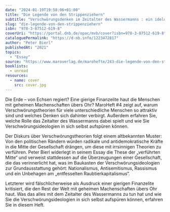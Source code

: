 ```yaml
---
date: "2024-01-19T19:58:06+01:00"
title: "Die Legende von den Strippenziehern"
subtitle: "Verschwörungsdenken im Zeitalter des Wassermanns : ein idelologiekritisches Heft"
slug: "die-legende-von-den-strippenziehern"
isbn: "978-3-87512-619-8"
coverUri: "https://portal.dnb.de/opac/mvb/cover?isbn=978-3-87512-619-8"
cataloguePermalink: "https://d-nb.info/1223472817"
author: "Peter Bierl"
publishedAt: "2021"
topics:
  - "Essay"
source: "https://www.maroverlag.de/marohefte/243-die-legende-von-den-strippenziehern-9783875126198.html"
booklists:
  - unread
resources:
  - name: cover
    src: cover.jpg
---
```


Die Erde – von Echsen regiert? Eine gierige Finanzelite haut die Menschen mit 
geheimen Machenschaften übers Ohr? MaroHeft #4 zeigt auf, warum 
Verschwörungstheorien für viele unterschiedliche Menschen so attraktiv sind und 
welches Denken sich dahinter verbirgt. Außerdem erfahren Sie, welche Rolle das 
Zeitalter des Wassermanns dabei spielt und wie Sie Verschwörungsideologien in 
sich selbst aufspüren können.
          
Der Diskurs über Verschwörungstheorien folgt einem altbekannten Muster: Von den 
politischen Rändern würden radikale und antidemokratische Kräfte in die Mitte 
der Gesellschaft drängen, um diese mit irrsinnigen Theorien zu verführen. Peter 
Bierl widerlegt in seinem Essay die These der „verführten Mitte“ und verweist 
stattdessen auf die Überzeugungen einer Gesellschaft, die das verinnerlicht hat, 
was im Baukasten der Verschwörungsideologien zur Grundausstattung gehört: 
Nationalismus, Antisemitismus, Rassismus und ein Unbehagen am „entfesselten 
Raubtierkapitalismus“.

Letzterer wird fälschlicherweise als Ausdruck einer gierigen Finanzelite 
kritisiert, die den Rest der Welt mit geheimen Machenschaften übers Ohr haut. 
Was das alles mit dem Zeitalter des Wassermanns zu tun hat und wie Sie die 
Verschwörungsideologien in sich selbst aufspüren können, erfahren Sie in diesem 
Heft.